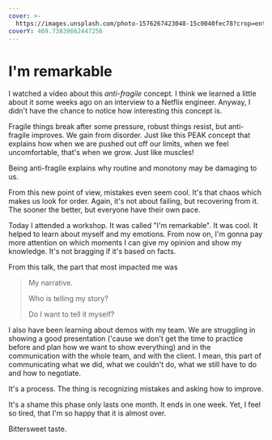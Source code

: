 ```yaml
---
cover: >-
  https://images.unsplash.com/photo-1576267423048-15c0040fec78?crop=entropy&cs=tinysrgb&fm=jpg&ixid=MnwxOTcwMjR8MHwxfHNlYXJjaHw0fHxpJTI3bSUyMHJlbWFya2FibGV8ZW58MHx8fHwxNjU1NzgxNDY1&ixlib=rb-1.2.1&q=80
coverY: 469.73839662447256
---
```


# I'm remarkable

I watched a video about this _anti-fragile_ concept. I think we learned a little about it some weeks ago on an interview to a Netflix engineer. Anyway, I didn't have the chance to notice how interesting this concept is.

Fragile things break after some pressure, robust things resist, but anti-fragile improves. We gain from disorder. Just like this PEAK concept that explains how when we are pushed out off our limits, when we feel uncomfortable, that's when we grow. Just like muscles!

Being anti-fragile explains why routine and monotony may be damaging to us.

From this new point of view, mistakes even seem cool. It's that chaos which makes us look for order. Again, it's not about failing, but recovering from it. The sooner the better, but everyone have their own pace.



Today I attended a workshop. It was called "I'm remarkable". It was cool. It helped to learn about myself and my emotions. From now on, I'm gonna pay more attention on which moments I can give my opinion and show my knowledge. It's not bragging if it's based on facts.

From this talk, the part that most impacted me was

> My narrative.
>
> Who is telling my story?
>
> Do I want to tell it myself?



I also have been learning about demos with my team. We are struggling in showing a good presentation ('cause we don't get the time to practice before and plan how we want to show everything) and in the communication with the whole team, and with the client. I mean, this part of communicating what we did, what we couldn't do, what we still have to do and how to negotiate.

It's a process. The thing is recognizing mistakes and asking how to improve.

It's a shame this phase only lasts one month. It ends in one week. Yet, I feel so tired, that I'm so happy that it is almost over.

Bittersweet taste.

